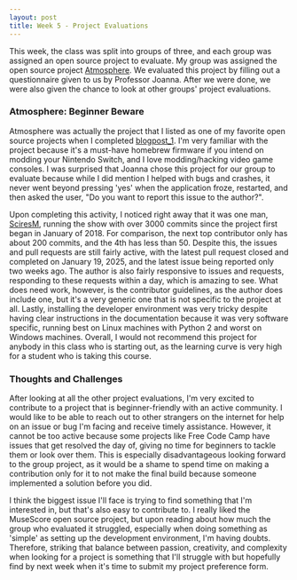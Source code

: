 ```yaml
---
layout: post
title: Week 5 - Project Evaluations
---
```

This week, the class was split into groups of three, and each group was assigned an open source project to evaluate. My group was assigned the open source project [Atmosphere](https://github.com/Atmosphere-NX/Atmosphere). We evaluated this project by filling out a questionnaire given to us by Professor Joanna. After we were done, we were also given the chance to look at other groups' project evaluations. 
<!--more-->
### Atmosphere: Beginner Beware
Atmosphere was actually the project that I listed as one of my favorite open source projects when I completed [blogpost_1](https://ossd-s25.github.io/cmorocho11-weekly/week01/). I'm very familiar with the project because it's a must-have homebrew firmware if you intend on modding your Nintendo Switch, and I love modding/hacking video game consoles. I was surprised that Joanna chose this project for our group to evaluate because while I did mention I helped with bugs and crashes, it never went beyond pressing 'yes' when the application froze, restarted, and then asked the user, "Do you want to report this issue to the author?". 

Upon completing this activity, I noticed right away that it was one man, [SciresM](https://github.com/SciresM), running the show with over 3000 commits since the project first began in January of 2018. For comparison, the next top contributor only has about 200 commits, and the 4th has less than 50. Despite this, the issues and pull requests are still fairly active, with the latest pull request closed and completed on January 19, 2025, and the latest issue being reported only two weeks ago. The author is also fairly responsive to issues and requests, responding to these requests within a day, which is amazing to see. What does need work, however, is the contributor guidelines, as the author does include one, but it's a very generic one that is not specific to the project at all. Lastly, installing the developer environment was very tricky despite having clear instructions in the documentation because it was very software specific, running best on Linux machines with Python 2 and worst on Windows machines. Overall, I would not recommend this project for anybody in this class who is starting out, as the learning curve is very high for a student who is taking this course. 

### Thoughts and Challenges
After looking at all the other project evaluations, I'm very excited to contribute to a project that is beginner-friendly with an active community. I would like to be able to reach out to other strangers on the internet for help on an issue or bug I'm facing and receive timely assistance. However, it cannot be too active because some projects like Free Code Camp have issues that get resolved the day of, giving no time for beginners to tackle them or look over them. This is especially disadvantageous looking forward to the group project, as it would be a shame to spend time on making a contribution only for it to not make the final build because someone implemented a solution before you did.

I think the biggest issue I'll face is trying to find something that I'm interested in, but that's also easy to contribute to. I really liked the MuseScore open source project, but upon reading about how much the group who evaluated it struggled, especially when doing something as 'simple' as setting up the development environment, I'm having doubts. Therefore, striking that balance between passion, creativity, and complexity when looking for a project is something that I'll struggle with but hopefully find by next week when it's time to submit my project preference form. 